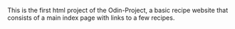 This is the first html project of the Odin-Project, a basic recipe website that consists
of a main index page with links to a few recipes.